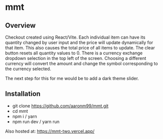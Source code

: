 # mmt

## Overview

Checkout created using React/Vite. Each individual item can have its quantity changed by user input and the price will update dynamically for that item.
This also causes the total price of all items to update. The clear button resets all quantity values to 0.
There is a currency exchange dropdown selection in the top left of the screen. Choosing a different currency will convert the amount and change the symbol
corresponding to the currency selected.

The next step for this for me would be to add a dark theme slider.

## Installation

 - git clone https://github.com/aaronm99/mmt.git
 - cd mmt
 - npm i / yarn
 - npm run dev / yarn run

Also hosted at: https://mmt-two.vercel.app/
